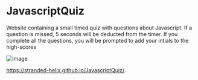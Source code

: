 # JavascriptQuiz

Website containing a small timed quiz with questions about Javascript. If a question is missed, 5 seconds will be deducted from the timer. If you complete all the questions, you will be prompted to add your intials to the high-scores

![image](https://user-images.githubusercontent.com/36345799/110230684-3ad4ea80-7ed8-11eb-8827-9096e0681d58.png)

https://stranded-helix.github.io/JavascriptQuiz/.
